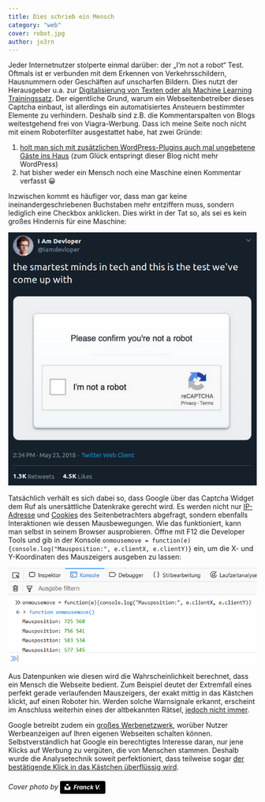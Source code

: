 ```yaml
---
title: Dies schrieb ein Mensch
category: "web"
cover: robot.jpg
author: jo3rn
---
```


Jeder Internetnutzer stolperte einmal darüber: der „I’m not a robot“ Test. Oftmals ist er verbunden mit dem Erkennen von Verkehrsschildern, Hausnummern oder Geschäften auf unscharfen Bildern. Dies nutzt der Herausgeber u.a. zur [Digitalisierung von Texten oder als Machine Learning Trainingssatz](https://www.google.com/recaptcha/). Der eigentliche Grund, warum ein Webseitenbetreiber dieses Captcha einbaut, ist allerdings ein automatisiertes Ansteuern bestimmter Elemente zu verhindern. Deshalb sind z.B. die Kommentarspalten von Blogs weitestgehend frei von Viagra-Werbung. Dass ich meine Seite noch nicht mit einem Roboterfilter ausgestattet habe, hat zwei Gründe:

1. [holt man sich mit zusätzlichen WordPress-Plugins auch mal ungebetene Gäste ins Haus](https://www.heise.de/security/meldung/Captcha-Plugin-fuer-WordPress-installiert-Backdoor-3923871.html) (zum Glück entspringt dieser Blog nicht mehr WordPress)
2. hat bisher weder ein Mensch noch eine Maschine einen Kommentar verfasst 😀

Inzwischen kommt es häufiger vor, dass man gar keine ineinandergeschriebenen Buchstaben mehr entziffern muss, sondern lediglich eine Checkbox anklicken. Dies wirkt in der Tat so, als sei es kein großes Hindernis für eine Maschine:

![Tweet von "I Am Developer": the smartest minds in tech and this is the test we've come up with. Darunter ein Screenshot eines reCAPTCHAs. Man hakt eine Checkbox ab, neben der steht "I'm not a robot"](./best_test.png)

Tatsächlich verhält es sich dabei so, dass Google über das Captcha Widget dem Ruf als unersättliche Datenkrake gerecht wird. Es werden nicht nur [IP-Adresse](https://de.wikipedia.org/wiki/IP-Adresse) und [Cookies](https://de.wikipedia.org/wiki/HTTP-Cookie) des Seitenbetrachters abgefragt, sondern ebenfalls Interaktionen wie dessen Mausbewegungen. Wie das funktioniert, kann man selbst in seinem Browser ausprobieren. Öffne mit F12 die Developer Tools und gib in der Konsole `onmousemove = function(e){console.log("Mausposition:", e.clientX, e.clientY)}` ein, um die X- und Y-Koordinaten des Mauszeigers ausgeben zu lassen:

![Screenshot von der Entwicklerkonsole eines Browsers. Dort werden die Mauszeiger-Koordinaten ausgegeben.](./mouse_movement.png)

Aus Datenpunken wie diesen wird die Wahrscheinlichkeit berechnet, dass ein Mensch die Webseite bedient. Zum Beispiel deutet der Extremfall eines perfekt gerade verlaufenden Mauszeigers, der exakt mittig in das Kästchen klickt, auf einen Roboter hin. Werden solche Warnsignale erkannt, erscheint im Anschluss weiterhin eines der altbekannten Rätsel, [jedoch nicht immer](https://imgur.com/gallery/gi7HNqJ).

Google betreibt zudem ein [großes Werbenetzwerk](https://www.google.de/adsense/), worüber Nutzer Werbeanzeigen auf Ihren eigenen Webseiten schalten können. Selbstverständlich hat Google ein berechtigtes Interesse daran, nur jene Klicks auf Werbung zu vergüten, die von Menschen stammen. Deshalb wurde die Analysetechnik soweit perfektioniert, dass teilweise sogar [der bestätigende Klick in das Kästchen überflüssig wird](https://www.heise.de/newsticker/meldung/Google-weiss-genug-Invisible-reCAPTCHA-ohne-Klick-3650036.html).

###### Cover photo by <a style="background-color:black;color:white;text-decoration:none;padding:4px 6px;font-family:-apple-system, BlinkMacSystemFont, &quot;San Francisco&quot;, &quot;Helvetica Neue&quot;, Helvetica, Ubuntu, Roboto, Noto, &quot;Segoe UI&quot;, Arial, sans-serif;font-size:12px;font-weight:bold;line-height:1.2;display:inline-block;border-radius:3px" href="https://unsplash.com/@franckinjapan?utm_medium=referral&amp;utm_campaign=photographer-credit&amp;utm_content=creditBadge" target="_blank" rel="noopener noreferrer" title="Download free do whatever you want high-resolution photos from Franck V."><span style="display:inline-block;padding:2px 3px"><svg xmlns="http://www.w3.org/2000/svg" style="height:12px;width:auto;position:relative;vertical-align:middle;top:-2px;fill:white" viewBox="0 0 32 32"><title>unsplash-logo</title><path d="M10 9V0h12v9H10zm12 5h10v18H0V14h10v9h12v-9z"></path></svg></span><span style="display:inline-block;padding:2px 3px">Franck V.</span></a>
